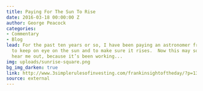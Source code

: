 ```yaml
---
title: Paying For The Sun To Rise
date: 2016-03-18 00:00:00 Z
author: George Peacock
categories:
- Commentary
- Blog
lead: For the past ten years or so, I have been paying an astronomer friend of mine
  to keep on eye on the sun and to make sure it rises.  Now this may sound crazy but
  hear me out, because it’s been working...
img: uploads/sunrise-square.png
bg_img_darken: true
link: http://www.3simplerulesofinvesting.com/frankinsightoftheday/?p=1327
source: external
---
```


